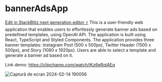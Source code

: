 # bannerAdsApp

[Edit in StackBlitz next generation editor ⚡️](https://stackblitz.com/~/github.com/Bianca2307/bannerAdsApp)
This is a user-friendly web application that enables users to effortlessly generate banner ads based on predefined templates, using OpenAI API. The application is built using React, TypeScript and Styled Components. The application provides three banner templates: Instagram Post (500 x 500px), Twitter Header (1500 x 500px), and Story (1080 x 1920px). Users are able to select a template and generate a banner ad based on it.


Link demo: https://clipchamp.com/watch/jKz6eRqiAEq



![Captură de ecran 2024-02-14 190056](https://github.com/Bianca2307/bannerAdsApp/assets/97783376/855070d8-c916-4f40-904c-b1e5198eea18)
